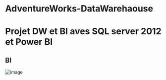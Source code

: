 # AdventureWorks-DataWarehaouse
<h1>Projet DW et BI aves SQL server 2012 et Power BI</h1>

<h2>BI</h1>


![image](https://user-images.githubusercontent.com/58346874/103106986-6fa40600-463a-11eb-8d06-b685232d4415.png)
